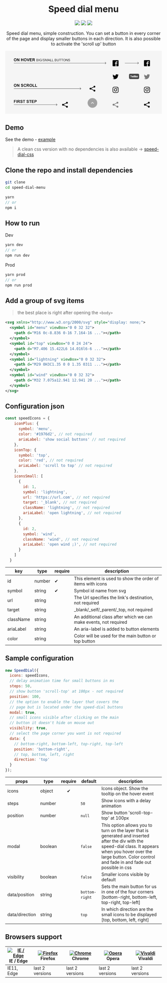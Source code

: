 <h1 align=center>Speed dial menu</h1>

<p align="center">
  <img src="https://img.shields.io/github/package-json/v/tomik23/speed-dial-menu">
  <img src="https://img.shields.io/github/size/tomik23/speed-dial-menu/docs/speedDial.min.js">
  <a href="LICENSE">
    <img src="https://img.shields.io/badge/License-MIT-green.svg">
  </a>
</p>

<p align=center>Speed dial menu, simple construction. You can set a button in every corner of the page and display smaller buttons in each direction. It is also possible to activate the 'scroll up' button</p>

<p align=center>
  <img src="./example.png">
</p>

## Demo

See the demo - [example](https://tomik23.github.io/speed-dial-menu/)


> A clean css version with no dependencies is also available -> [speed-dial-css](https://github.com/tomik23/speed-dial-menu/tree/speed-dial-css)



## Clone the repo and install dependencies
```bash
git clone 
cd speed-dial-menu
```
```js
yarn
// or
npm i
```

## How to run
Dev
```js
yarn dev
// or
npm run dev
```
Prod
```js
yarn prod
// or
npm run prod
```
## Add a group of svg items
> the best place is right after opening the `<body>`
```svg
<svg xmlns="http://www.w3.org/2000/svg" style="display: none;">
  <symbol id="menu" viewBox="0 0 32 32">
    <path d="M16 0c-8.836 0-16 7.164-16 ..."></path>
  </symbol>
  <symbol id="top" viewBox="0 0 24 24">
    <path d="M7.406 15.422L6 14.016l6-6 ..."></path>
  </symbol>
  <symbol id="lightning" viewBox="0 0 32 32">
    <path d="M29 0H3C1.35 0 0 1.35 0311 ..."></path>
  </symbol>
  <symbol id="wind" viewBox="0 0 32 32">
    <path d="M32 7.075a12.941 12.941 20 ..."></path>
  </symbol>
</svg>
```
## Configuration json
```js
const speedIcons = {
    iconPlus: {
      symbol: 'menu',
      color: '#1976d2', // not required
      ariaLabel: 'show social buttons' // not required
    },
    iconTop: {
      symbol: 'top',
      color: 'red', // not required
      ariaLabel: 'scroll to top' // not required
    },
    iconsSmall: [
      {
        id: 1,
        symbol: 'lightning',
        url: 'https://url.com', // not required
        target: '_blank', // not required
        className: 'lightning', // not required
        ariaLabel: 'open lightning', // not required
      },
      {
        id: 2,
        symbol: 'wind',
        className: 'wind', // not required
        ariaLabel: 'open wind ;)', // not required
      }
    ]
  }
```

key | type | require | description
---- | ------- | ----- | -----------
id | number | ✔ | This element is used to show the order of items with icons
symbol | string | ✔ | Symbol id name from svg
url | string | | The Url specifies the link's destination, not required
target | string | | _blank/_self/_parent/_top, not required
className | string | | An additional class after which we can make events, not required
ariaLabel | string | | An aria-label is added to button elements
color | string | | Color will be used for the main button or top button

## Sample configuration

```js
new SpeedDial({
  icons: speedIcons,
  // delay animation time for small buttons in ms 
  steps: 50,
  // show button 'scroll-top' at 100px - not required
  position: 100,
  // the option to enable the layer that covers the
  // page but is located under the speed-dial buttons
  modal: true,
  // small icons visible after clicking on the main
  // button it doesn't hide on mouse out
  visibility: true,
  // select the page corner you want is not required
  data: {
    // bottom-right, bottom-left, top-right, top-left
    position: 'bottom-right',
    // top, bottom, left, right
    direction: 'top'
  }
});
```

props | type | require | default | description
---- | ------- | :-----------: | ----------- | ---------------
icons | object | ✔ |  | Icons object. Show the tooltip on the hover event
steps | number |  | `50` | Show icons with a delay animation
position | number |  | `null`  | Show button 'scroll-top-top' at 100px
modal | boolean |   | `false`  | This option allows you to turn on the layer that is generated and inserted after the div with the speed-dial class. It appears when you hover over the large button. Color control and fade in and fade out possible in css
visibility | boolean |  | `false`  | Smaller icons visible by default
data/position | string |  | `bottom-right` | Sets the main button for us in one of the four corners [bottom-right, bottom-left, top-right, top-left]
data/direction | string | | `top` | In which direction are the small icons to be displayed [top, bottom, left, right]

## Browsers support

| [<img src="https://raw.githubusercontent.com/alrra/browser-logos/master/src/edge/edge_48x48.png" alt="IE / Edge" width="24px" height="24px" />](http://godban.github.io/browsers-support-badges/)<br/>IE / Edge | [<img src="https://raw.githubusercontent.com/alrra/browser-logos/master/src/firefox/firefox_48x48.png" alt="Firefox" width="24px" height="24px" />](http://godban.github.io/browsers-support-badges/)<br/>Firefox | [<img src="https://raw.githubusercontent.com/alrra/browser-logos/master/src/chrome/chrome_48x48.png" alt="Chrome" width="24px" height="24px" />](http://godban.github.io/browsers-support-badges/)<br/>Chrome | [<img src="https://raw.githubusercontent.com/alrra/browser-logos/master/src/opera/opera_48x48.png" alt="Opera" width="24px" height="24px" />](http://godban.github.io/browsers-support-badges/)<br/>Opera | [<img src="https://raw.githubusercontent.com/alrra/browser-logos/master/src/vivaldi/vivaldi_48x48.png" alt="Vivaldi" width="24px" height="24px" />](http://godban.github.io/browsers-support-badges/)<br/>Vivaldi |
| --------- | --------- | --------- | --------- | --------- |
| IE11, Edge| last 2 versions| last 2 versions| last 2 versions| last 2 versions